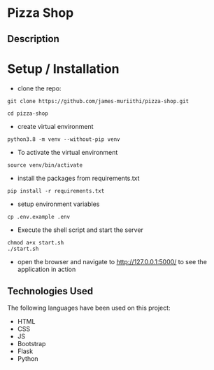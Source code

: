 # Pizza Shop

## Description

# Setup / Installation
* clone the repo:

```shell
git clone https://github.com/james-muriithi/pizza-shop.git
```

```shell
cd pizza-shop
```
* create virtual environment 
```shell
python3.8 -m venv --without-pip venv
```

* To activate the virtual environment
```shell
source venv/bin/activate
```

* install the packages from requirements.txt
```shell
pip install -r requirements.txt 
```

* setup environment variables
```shell
cp .env.example .env
```
* Execute the shell script and start the server
```shell
chmod a+x start.sh
./start.sh
```
* open the browser and navigate to http://127.0.0.1:5000/ to see the application in action


## Technologies Used
The following languages have been used on this project:

* HTML
* CSS
* JS
* Bootstrap
* Flask
* Python